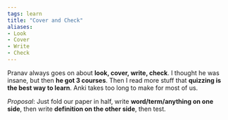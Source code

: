 ```yaml
---
tags: learn
title: "Cover and Check"
aliases:
- Look
- Cover
- Write
- Check
---
```


Pranav always goes on about **look, cover, write, check**. I thought he was insane, but then **he got 3 courses**. Then I read more stuff that **quizzing is the best way to learn**. Anki takes too long to make for most of us.

*Proposal*: Just fold our paper in half, write **word/term/anything on one side**, then write **definition on the other side**, then test.